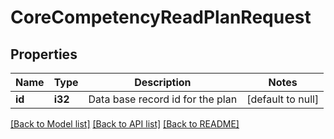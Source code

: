 # CoreCompetencyReadPlanRequest

## Properties

Name | Type | Description | Notes
------------ | ------------- | ------------- | -------------
**id** | **i32** | Data base record id for the plan | [default to null]

[[Back to Model list]](../README.md#documentation-for-models) [[Back to API list]](../README.md#documentation-for-api-endpoints) [[Back to README]](../README.md)


